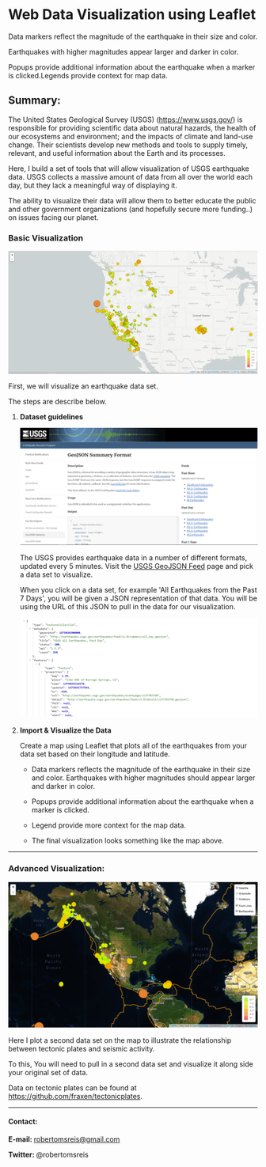 # Web Data Visualization using Leaflet

Data markers reflect the magnitude of the earthquake in their size and color. 

Earthquakes with higher magnitudes appear larger and darker in color.

Popups provide additional information about the earthquake when a marker is clicked.Legends provide context for map data.

## Summary:

The United States Geological Survey (USGS) (https://www.usgs.gov/) is responsible for providing scientific data about natural hazards, the health of our ecosystems and environment; and the impacts of climate and land-use change. Their scientists develop new methods and tools to supply timely, relevant, and useful information about the Earth and its processes.

Here, I build a set of tools that will allow visualization of USGS earthquake data. USGS collects a massive amount of data from all over the world each day, but they lack a meaningful way of displaying it. 

The ability to visualize their data will allow them to better educate the public and other government organizations (and hopefully secure more funding..) on issues facing our planet.

### Basic Visualization

![2-BasicMap](Images/2-BasicMap.png)

First, we will visualize an earthquake data set.

The steps are describe below.

1. **Dataset guidelines**

   ![3-Data](Images/3-Data.png)

   The USGS provides earthquake data in a number of different formats, updated every 5 minutes. Visit the [USGS GeoJSON Feed](http://earthquake.usgs.gov/earthquakes/feed/v1.0/geojson.php) page and pick a data set to visualize. 
   
   When you click on a data set, for example 'All Earthquakes from the Past 7 Days', you will be given a JSON representation of that data. You will be using the URL of this JSON to pull in the data for our visualization.

   ![4-JSON](Images/4-JSON.png)

2. **Import & Visualize the Data**

   Create a map using Leaflet that plots all of the earthquakes from your data set based on their longitude and latitude.

    - Data markers reflects the magnitude of the earthquake in their size and color. Earthquakes with higher magnitudes should appear larger and darker in color.

    - Popups provide additional information about the earthquake when a marker is clicked.
    
    - Legend provide more context for the map data.
    
    - The final visualization looks something like the map above.

- - -

### Advanced Visualization:

![5-Advanced](Images/5-Advanced.png)

Here I plot a second data set on the map to illustrate the relationship between tectonic plates and seismic activity.

To this, You will need to pull in a second data set and visualize it along side your original set of data. 

Data on tectonic plates can be found at <https://github.com/fraxen/tectonicplates>.

- - -

#### Contact:
<b>E-mail: </b> robertomsreis@gmail.com
 
<b>Twitter: </b> @robertomsreis

